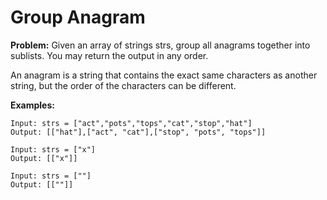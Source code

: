 # Group Anagram

**Problem:**
Given an array of strings strs, group all anagrams together into sublists. You may return the output in any order.

An anagram is a string that contains the exact same characters as another string, but the order of the characters can be different.

**Examples:**
```text
Input: strs = ["act","pots","tops","cat","stop","hat"]
Output: [["hat"],["act", "cat"],["stop", "pots", "tops"]]

Input: strs = ["x"]
Output: [["x"]]

Input: strs = [""]
Output: [[""]]
```
